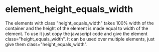 # element_height_equals_width

The elements with class "height_equals_width" takes 100% width of the container and the height of the element is made equal to width of the element. To use it just copy the javascript code and give the element class="height_equals_width". It can be used over multiple elements, just give them class="height_equals_width".
